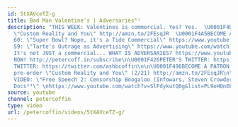 ```yaml
---
id: 5tXAVceTZ-g
title: Bad Man Valentine's | Adversaries⁶¹
description: "THIS WEEK: Valentines is commercial. Yes? Yes.  \U0001F4D5 Peter's Book
  \"Custom Reality and You\" http://amzn.to/2FEsqJR  \U0001F4A5BECOME A PATRON: http://patreon.com/petercoffin\n\n⏪EPISODE
  60: \"Super Bowl? Nope, it's a Tide Commercial\" https://www.youtube.com/watch?v=tGnSod3Qrf8&list=PL9oHQnEByWyXeSTT3Vm3oyTR-e3Tg0Vj0\n⏪EPISODE
  59: \"Tarte's Outrage as Advertising\" https://www.youtube.com/watch?v=08uPu6sLloE&list=PL9oHQnEByWyXeSTT3Vm3oyTR-e3Tg0Vj0\n\n❓
  It's not JUST a commercial... WHAT IS ADVERSARIES? https://www.youtube.com/watch?v=eiyOLXfOin4&index=3&list=PL9oHQnEByWyXeSTT3Vm3oyTR-e3Tg0Vj0\n\n*************************\n\n\U0001F4FASubscribe
  NOW! http://petercoff.in/subscribe\n\U0001F426PETER'S TWITTER: https://twitter.com/petercoffin\n\U0001F426ASHLEIGH'S
  TWITTER: https://twitter.com/ashbcoffin\n\n\U0001F496BECOME A PATRON! http://patreon.com/petercoffin\n\U0001F4D5
  pre-order \"Custom Reality and You\" (2/21) http://amzn.to/2FEsqJR\n\n******************\n\n#ValentinesDay\n\n-~-~~-~~~-~~-~-\nNEW
  VIDEO: \"Free Speech 2: Censorship Boogaloo (Infowars, Steven Crowder) | Very Important
  Docs²³\" \nhttps://www.youtube.com/watch?v=SlFdykutQ0g&list=PL9oHQnEByWyXObkJN9YYQS9hxBjpN8RLG\n-~-~~-~~~-~~-~-"
source: youtube
channel: petercoffin
type: video
url: /petercoffin/videos/5tXAVceTZ-g/
---
```

